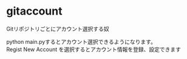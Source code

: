 # gitaccount
Gitリポジトリごとにアカウント選択する奴

python main.pyするとアカウント選択できるようになります。  
Regist New Account を選択するとアカウント情報を登録、設定できます
